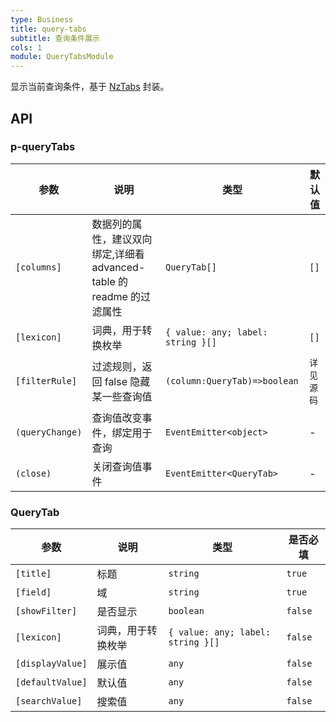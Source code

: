 ```yaml
---
type: Business
title: query-tabs
subtitle: 查询条件展示
cols: 1
module: QueryTabsModule
---
```


显示当前查询条件，基于 [NzTabs](https://ng.ant.design/components/tabs/zh) 封装。

## API

### p-queryTabs

| 参数            | 说明                                                                  | 类型                              | 默认值     |
| --------------- | --------------------------------------------------------------------- | --------------------------------- | ---------- |
| `[columns]`     | 数据列的属性，建议双向绑定,详细看 advanced-table 的 readme 的过滤属性 | `QueryTab[]`                      | `[]`       |
| `[lexicon]`     | 词典，用于转换枚举                                                    | `{ value: any; label: string }[]` | `[]`       |
| `[filterRule]`  | 过滤规则，返回 false 隐藏某一些查询值                                 | `(column:QueryTab)=>boolean`      | `详见源码` |
| `(queryChange)` | 查询值改变事件，绑定用于查询                                          | `EventEmitter<object>`            | -          |
| `(close)`       | 关闭查询值事件                                                        | `EventEmitter<QueryTab>`          | -          |

### QueryTab

| 参数             | 说明               | 类型                              | 是否必填 |
| ---------------- | ------------------ | --------------------------------- | -------- |
| `[title]`        | 标题               | `string`                          | `true`   |
| `[field]`        | 域                 | `string`                          | `true`   |
| `[showFilter]`   | 是否显示           | `boolean`                         | `false`  |
| `[lexicon]`      | 词典，用于转换枚举 | `{ value: any; label: string }[]` | `false`  |
| `[displayValue]` | 展示值             | `any`                             | `false`  |
| `[defaultValue]` | 默认值             | `any`                             | `false`  |
| `[searchValue]`  | 搜索值             | `any`                             | `false`  |
